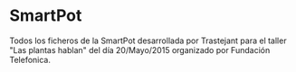 # SmartPot
Todos los ficheros de la SmartPot desarrollada por Trastejant para el taller "Las plantas hablan" del día 20/Mayo/2015 organizado por Fundación Telefonica. 
